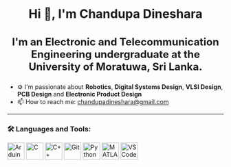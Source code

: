 <h1 align="center">Hi 👋, I'm Chandupa Dineshara</h1>

<h3 align="center" style="font-size: 24px;">
  I'm an Electronic and Telecommunication Engineering undergraduate at the University of Moratuwa, Sri Lanka.
</h3>

- ⚙️ I'm passionate about **Robotics**, **Digital Systems Design**, **VLSI Design**, **PCB Design** and **Electronic Product Design**  
- 📫 How to reach me: [chandupadineshara@gmail.com](mailto:chandupadineshara@gmail.com)

---

### 🛠️ Languages and Tools:

<p align="left">
  <img src="https://cdn.jsdelivr.net/gh/devicons/devicon/icons/arduino/arduino-original.svg" height="40" alt="Arduino"/>
  <img src="https://cdn.jsdelivr.net/gh/devicons/devicon/icons/c/c-original.svg" height="40" alt="C"/>
  <img src="https://cdn.jsdelivr.net/gh/devicons/devicon/icons/cplusplus/cplusplus-original.svg" height="40" alt="C++"/>
  <img src="https://cdn.jsdelivr.net/gh/devicons/devicon/icons/git/git-original.svg" height="40" alt="Git"/>
  <img src="https://cdn.jsdelivr.net/gh/devicons/devicon/icons/python/python-original.svg" height="40" alt="Python"/>
  <img src="https://cdn.jsdelivr.net/gh/devicons/devicon/icons/matlab/matlab-original.svg" height="40" alt="MATLAB"/>
<!--   <img src="https://raw.githubusercontent.com/PKief/vscode-material-icon-theme/main/icons/altium.svg" height="40" alt="Altium Designer"/> -->
  <img src="https://cdn.jsdelivr.net/gh/devicons/devicon/icons/vscode/vscode-original.svg" height="40" alt="VS Code"/>
<!--   <img src="https://raw.githubusercontent.com/ChandupaDineshara/assets/main/stm32cubeide.png" height="40" alt="STM32CubeIDE"/>
  <img src="https://raw.githubusercontent.com/ChandupaDineshara/assets/main/platformio.png" height="40" alt="PlatformIO"/>
  <img src="https://raw.githubusercontent.com/ChandupaDineshara/assets/main/solidworks.png" height="40" alt="SolidWorks"/> -->
</p>
